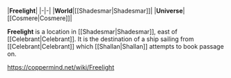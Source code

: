 |**Freelight**|
|-|-|
|**World**|[[Shadesmar\|Shadesmar]]|
|**Universe**|[[Cosmere\|Cosmere]]|

**Freelight** is a location in [[Shadesmar\|Shadesmar]], east of [[Celebrant\|Celebrant]].
It is the destination of a ship sailing from [[Celebrant\|Celebrant]] which [[Shallan\|Shallan]] attempts to book passage on.



https://coppermind.net/wiki/Freelight